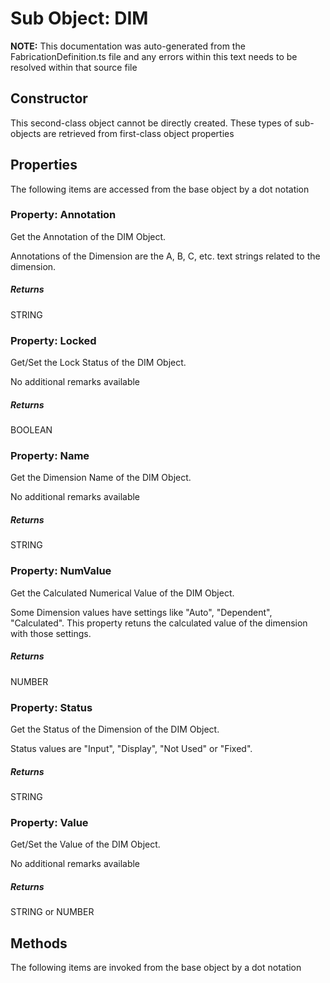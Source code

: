 # Sub Object: DIM
**NOTE:** This documentation was auto-generated from the FabricationDefinition.ts file and any errors within this text needs to be resolved within that source file
## Constructor
This second-class object cannot be directly created. These types of sub-objects are retrieved from first-class object properties
## Properties
The following items are accessed from the base object by a dot notation
### Property: Annotation
Get the Annotation of the DIM Object.

Annotations of the Dimension are the A, B, C, etc. text strings related to the dimension.
##### Returns
STRING
### Property: Locked
Get/Set the Lock Status of the DIM Object.

No additional remarks available
##### Returns
BOOLEAN
### Property: Name
Get the Dimension Name of the DIM Object.

No additional remarks available
##### Returns
STRING
### Property: NumValue
Get the Calculated Numerical Value of the DIM Object.

Some Dimension values have settings like "Auto", "Dependent", "Calculated". This property retuns
the calculated value of the dimension with those settings.
##### Returns
NUMBER
### Property: Status
Get the Status of the Dimension of the DIM Object.

Status values are "Input", "Display", "Not Used" or "Fixed".
##### Returns
STRING
### Property: Value
Get/Set the Value of the DIM Object.

No additional remarks available
##### Returns
STRING or NUMBER
## Methods
The following items are invoked from the base object by a dot notation
